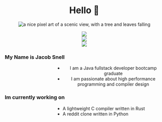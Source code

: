 <div align="center">
  <h1>Hello 👋</h1>
  <img src="https://i.imgur.com/mBOLoZc.gif" alt="a nice pixel art of a scenic view, with a tree and leaves falling"></img>
</div>
  <p align="center">
    <a href="https://skillicons.dev">
      <img src="https://skillicons.dev/icons?i=rust,python,java,javascript,typescript,git,linux" /><br>
      <img src="https://skillicons.dev/icons?i=angular,arduino,aws,django,html,css,eclipse" /><br>
      <img src="https://skillicons.dev/icons?i=github,gradle,heroku,mysql,postman,spring,threejs" /><br>
    </a>
  </p>
  
  <h3>My Name is Jacob Snell</h3>
  <ul style="margin-left: 10rem" align="center">
    <li> I am a Java fullstack developer bootcamp graduate</li>
    <li> I am passionate about high performance programming and compiler design</li>
  </ul>

  <h3>Im currently working on</h3>
  <ul style="margin-left: 10rem">
    <li> A lightweight C compiler written in Rust</li>
    <li> A reddit clone written in Python</li>
  </ul>
  


